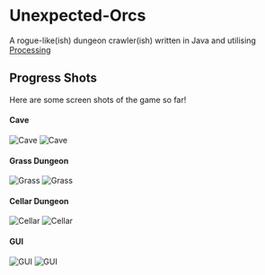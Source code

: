 # Unexpected-Orcs
A rogue-like(ish) dungeon crawler(ish) written in Java and utilising [Processing](https://processing.org/)

## Progress Shots
Here are some screen shots of the game so far!

#### Cave
![Cave](https://i.imgur.com/PqA4Sqx.png "Cave 1")
![Cave](https://i.imgur.com/bO4KaK3.png "Cave 2")

#### Grass Dungeon
![Grass](https://i.imgur.com/XN0PHXs.png "Grass 1")
![Grass](https://i.imgur.com/DVX4Xhf.png "Grass 2")

#### Cellar Dungeon
![Cellar](https://i.imgur.com/wItH997.png "Cellar")
![Cellar](https://i.imgur.com/K5Z8a2N.png "Cellar Boss")

#### GUI
![GUI](https://i.imgur.com/z1wLnfx.png "Title")
![GUI](https://i.imgur.com/B6ijYoB.png "Game Load")
